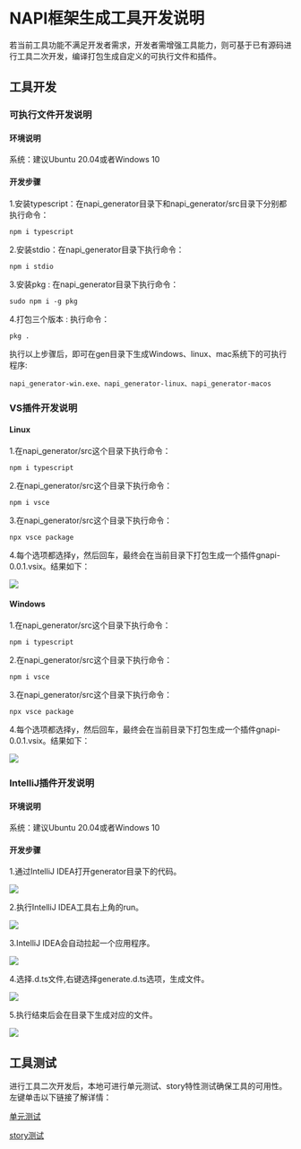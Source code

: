 # NAPI框架生成工具开发说明
若当前工具功能不满足开发者需求，开发者需增强工具能力，则可基于已有源码进行工具二次开发，编译打包生成自定义的可执行文件和插件。

## 工具开发

### 可执行文件开发说明

#### 环境说明

系统：建议Ubuntu 20.04或者Windows 10

#### 开发步骤

1.安装typescript：在napi_generator目录下和napi_generator/src目录下分别都执行命令：

	npm i typescript

2.安装stdio：在napi_generator目录下执行命令：

	npm i stdio

3.安装pkg : 在napi_generator目录下执行命令：

	sudo npm i -g pkg

4.打包三个版本 : 执行命令：

	pkg .

执行以上步骤后，即可在gen目录下生成Windows、linux、mac系统下的可执行程序:

	napi_generator-win.exe、napi_generator-linux、napi_generator-macos

### VS插件开发说明

#### Linux

1.在napi_generator/src这个目录下执行命令：

	npm i typescript

2.在napi_generator/src这个目录下执行命令：

	npm i vsce

3.在napi_generator/src这个目录下执行命令：

	npx vsce package

4.每个选项都选择y，然后回车，最终会在当前目录下打包生成一个插件gnapi-0.0.1.vsix。结果如下：

  ![](../figures/linux_package_vsix.png)
		   
#### Windows

1.在napi_generator/src这个目录下执行命令：

	npm i typescript

2.在napi_generator/src这个目录下执行命令：

	npm i vsce

3.在napi_generator/src这个目录下执行命令：

	npx vsce package

4.每个选项都选择y，然后回车，最终会在当前目录下打包生成一个插件gnapi-0.0.1.vsix。结果如下：

  ![](../figures/win_package_vsix.png)

### IntelliJ插件开发说明

#### 环境说明

系统：建议Ubuntu 20.04或者Windows 10

#### 开发步骤

1.通过IntelliJ IDEA打开generator目录下的代码。

![](../figures/IntelliJ_develop_one.png)

2.执行IntelliJ IDEA工具右上角的run。

![](../figures/IntelliJ_develop_two.png)

3.IntelliJ IDEA会自动拉起一个应用程序。

![](../figures/IntelliJ_develop_three.png)

4.选择.d.ts文件,右键选择generate.d.ts选项，生成文件。

![](../figures/IntelliJ_develop_four.png)

5.执行结束后会在目录下生成对应的文件。

![](../figures/IntelliJ_develop_five.png)

## 工具测试
  进行工具二次开发后，本地可进行单元测试、story特性测试确保工具的可用性。左键单击以下链接了解详情：

  [单元测试](https://gitee.com/openharmony-sig/napi_generator/blob/master/test/unittest/README_ZH%20.md)

  [story测试](https://gitee.com/openharmony-sig/napi_generator/blob/master/test/storytest/README_ZH.md)


